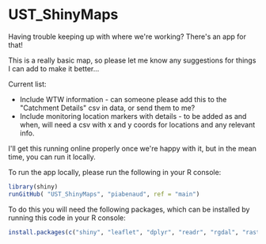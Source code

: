 # UST_ShinyMaps
Having trouble keeping up with where we're working? There's an app for that!

This is a really basic map, so please let me know any suggestions for things I can add to make it better...

Current list:

* Include WTW information - can someone please add this to the "Catchment Details" csv in data, or send them to me?
* Include monitoring location markers with details - to be added as and when, will need a csv with x and y coords for locations and any relevant info.

I'll get this running online properly once we're happy with it, but in the mean time, you can run it locally.

To run the app locally, please run the following in your R console: 
```R
library(shiny)
runGitHub( "UST_ShinyMaps", "piabenaud", ref = "main")
```
To do this you will need the following packages, which can be installed by running this code in your R console:
 ```R
 install.packages(c("shiny", "leaflet", "dplyr", "readr", "rgdal", "raster", "lubridate", "ggplot2"))
 ```
